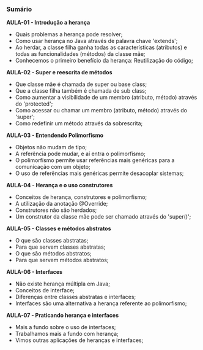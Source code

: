 ### Sumário

**AULA-01 - Introdução a herança**

- Quais problemas a herança pode resolver;
- Como usar herança no Java através de palavra chave 'extends';
- Ao herdar, a classe filha ganha todas as características (atributos) e todas as funcionalidades (métodos) da classe mãe;
- Conhecemos o primeiro benefício da herança: Reutilização do código;

**AULA-02 - Super e reescrita de métodos**

- Que classe mãe é chamada de super ou base class;
- Que a classe filha também é chamada de sub class;
- Como aumentar a visibilidade de um membro (atributo, método) através do 'protected';
- Como acessar ou chamar um membro (atributo, método) através do 'super';
- Como redefinir um método através da sobrescrita;

**AULA-03 - Entendendo Polimorfismo**

- Objetos não mudam de tipo;
- A referência pode mudar, e aí entra o polimorfismo;
- O polimorfismo permite usar referências mais genéricas para a comunicação com um objeto;
- O uso de referências mais genéricas permite desacoplar sistemas;

**AULA-04 - Herança e o uso construtores**

- Conceitos de herança, construtores e polimorfismo;
- A utilização da anotação @Override;
- Construtores não são herdados;
- Um construtor da classe mãe pode ser chamado através do 'super()';

**AULA-05 - Classes e métodos abstratos**

- O que são classes abstratas;
- Para que servem classes abstratas;
- O que são métodos abstratos;
- Para que servem métodos abstratos;

**AULA-06 - Interfaces**

- Não existe herança múltipla em Java;
- Conceitos de interface;
- Diferenças entre classes abstratas e interfaces;
- Interfaces são uma alternativa a herança referente ao polimorfismo;

**AULA-07 - Praticando herança e interfaces**

- Mais a fundo sobre o uso de interfaces;
- Trabalhamos mais a fundo com herança;
- Vimos outras aplicações de heranças e interfaces;